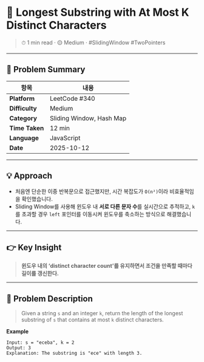 # 🧠 Longest Substring with At Most K Distinct Characters

> ⏱ 1 min read · 🟡 Medium · #SlidingWindow #TwoPointers

---

## 📌 Problem Summary

| 항목              | 내용                                               |
|-------------------|----------------------------------------------------|
| **Platform**      | LeetCode #340                                     |
| **Difficulty**    | Medium                                            |
| **Category**      | Sliding Window, Hash Map                          |
| **Time Taken**    | 12 min                                            |
| **Language**      | JavaScript                                        |
| **Date**          | 2025-10-12                                        |

---

## 💡 Approach

- 처음엔 단순한 이중 반복문으로 접근했지만, 시간 복잡도가 `O(n²)`이라 비효율적임을 확인했습니다.  
- Sliding Window를 사용해 윈도우 내 **서로 다른 문자 수**를 실시간으로 추적하고, `k`를 초과할 경우 `left` 포인터를 이동시켜 윈도우를 축소하는 방식으로 해결했습니다.

---

## 👉 Key Insight

> **윈도우 내의 ‘distinct character count’를 유지하면서 조건을 만족할 때마다 길이를 갱신한다.**

---

## 📝 Problem Description

> Given a string `s` and an integer `k`, return the length of the longest substring of `s` that contains at most `k` distinct characters.

**Example**  
```text
Input: s = "eceba", k = 2
Output: 3
Explanation: The substring is "ece" with length 3.